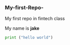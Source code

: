 ### My-first-Repo-
My first repo in fintech class 

My name is **jake**

```python
print ("hello world")
```
